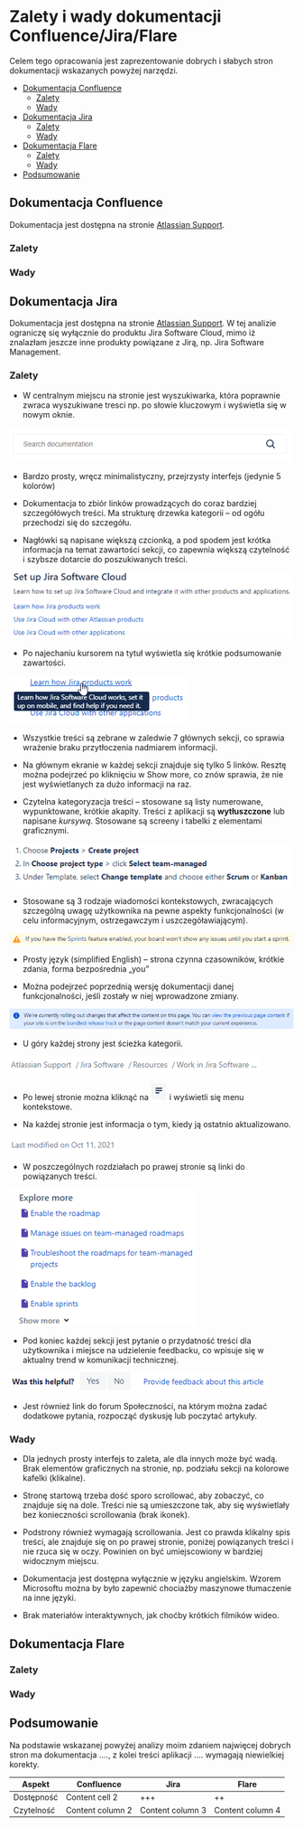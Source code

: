 <!-- Example for normal text -->

<!-- Example for title -->
# Zalety i wady dokumentacji Confluence/Jira/Flare
Celem tego opracowania jest zaprezentowanie dobrych i słabych stron dokumentacji wskazanych powyżej narzędzi.
<!-- Here comes the TOC -->  

  - [Dokumentacja Confluence](#dokumentacja-confluence)
    - [Zalety](#zalety)
    - [Wady](#wady)
  - [Dokumentacja Jira](#dokumentacja-jira)
    - [Zalety](#zalety-1)
    - [Wady](#wady-1)
  - [Dokumentacja Flare](#dokumentacja-flare)
    - [Zalety](#zalety-2)
    - [Wady](#wady-2)
  - [Podsumowanie](#podsumowanie)
 

<!-- Example of paragraph of text -->
## Dokumentacja Confluence 
Dokumentacja jest dostępna na stronie [Atlassian Support](https://support.atlassian.com/confluence-cloud/resources/).
### Zalety
### Wady

## Dokumentacja Jira 
Dokumentacja jest dostępna na stronie [Atlassian Support](https://support.atlassian.com/jira-software-cloud/resources/). W tej analizie ograniczę się wyłącznie do produktu Jira Software Cloud, mimo iż znalazłam jeszcze inne produkty powiązane z Jirą, np. Jira Software Management.

### Zalety
- W centralnym miejscu na stronie jest wyszukiwarka, która poprawnie zwraca wyszukiwane tresci np. po słowie kluczowym i wyświetla się w nowym oknie. 

![wyszukiwarka](Jira_screen4.png)
- Bardzo prosty, wręcz minimalistyczny, przejrzysty interfejs (jedynie 5 kolorów)

- Dokumentacja to zbiór linków prowadzących do coraz bardziej szczegółówych treści. Ma strukturę drzewka kategorii – od ogółu przechodzi się do szczegółu.

- Nagłówki są napisane większą czcionką, a pod spodem jest krótka informacja na temat zawartości sekcji, co zapewnia większą czytelność i szybsze dotarcie do poszukiwanych treści.
  
![układ](Jira_screen.png)
- Po najechaniu kursorem na tytuł wyświetla się krótkie podsumowanie zawartości.
  
![podsumowanie](Jira_screen7.png) 
- Wszystkie treści są zebrane w zaledwie 7 głównych sekcji, co sprawia wrażenie braku przytłoczenia nadmiarem informacji.
 
- Na głównym ekranie w każdej sekcji znajduje się tylko 5 linków. Resztę można podejrzeć po kliknięciu w Show more, co znów sprawia, że nie jest wyświetlanych za dużo informacji na raz.

- Czytelna kategoryzacja treści – stosowane są listy numerowane, wypunktowane, krótkie akapity. Treści z aplikacji są **wytłuszczone** lub napisane *kursywą*. Stosowane są screeny i tabelki z elementami graficznymi.
  
![tłuste](Jira_screen6.png)
- Stosowane są 3 rodzaje wiadomości kontekstowych, zwracających szczególną uwagę użytkownika na pewne aspekty funkcjonalności (w celu informacyjnym, ostrzegawczym i uszczegóławiającym). 

![komunikat](Jira_screen5.png)
- Prosty język (simplified English) – strona czynna czasowników, krótkie zdania, forma bezpośrednia „you”

- Można podejrzeć poprzednią wersję dokumentacji danej funkcjonalności, jeśli zostały w niej wprowadzone zmiany.
  
![komunikat](Jira_screen11.png)
- U góry każdej strony jest ścieżka kategorii.

![ścieżka](Jira_screen9.png)
- Po lewej stronie można kliknąć na ![trzy kreski](Jira_screen3.png) i wyświetli się menu kontekstowe. 

- Na każdej stronie jest informacja o tym, kiedy ją ostatnio aktualizowano.

![ścieżka](Jira_screen12.png)
- W poszczególnych rozdziałach po prawej stronie są linki do powiązanych treści.

![more](Jira_screen22.png)

- Pod koniec każdej sekcji jest pytanie o przydatność treści dla użytkownika i miejsce na udzielenie feedbacku, co wpisuje się w aktualny trend w komunikacji technicznej.

![feedback](Jira_screen8.png)
- Jest również link do forum Społeczności, na którym można zadać dodatkowe pytania, rozpocząć dyskusję lub poczytać artykuły.

### Wady
- Dla jednych prosty interfejs to zaleta, ale dla innych może być wadą. Brak elementów graficznych na stronie, np. podziału sekcji na kolorowe kafelki (klikalne).

- Stronę startową trzeba dość sporo scrollować, aby zobaczyć, co znajduje się na dole. Treści nie są umieszczone tak, aby się wyświetlały bez konieczności scrollowania (brak ikonek).

- Podstrony również wymagają scrollowania. Jest co prawda klikalny spis treści, ale znajduje się on po prawej stronie, poniżej powiązanych treści i nie rzuca się w oczy. Powinien on być umiejscowiony w bardziej widocznym miejscu.
 
- Dokumentacja jest dostępna wyłącznie w języku angielskim. Wzorem Microsoftu można by było zapewnić chociażby maszynowe tłumaczenie na inne języki.

- Brak materiałów interaktywnych, jak choćby krótkich filmików wideo.

## Dokumentacja Flare
### Zalety
### Wady

## Podsumowanie
Na podstawie wskazanej powyżej analizy moim zdaniem najwięcej dobrych stron ma dokumentacja ...., z kolei treści aplikacji .... wymagają niewielkiej korekty.

| Aspekt           | Confluence       | Jira             | Flare            |
| ---------------- | ---------------- | ---------------- | ---------------- |
| Dostępność   | Content cell 2   | +++   | ++  |
| Czytelność | Content column 2 | Content column 3 | Content column 4 | 



<!-- Example of another paragraph -->

<!-- Example for Bold -->

<!-- Example for Italic  -->

<!-- Example for Links -->

<!-- Example for Images -->

<!-- Example for linking to another file-->

<!-- Example for Headers -->

<!-- Just text with equation -->

<!-- Example for inline code -->

<!-- A block of code -->

<!-- Example for Quote -->

<!-- Example for Bullet List -->

<!-- Example for Numbered List -->

<!-- Example for Tables -->

<!-- Paragraph after table -->